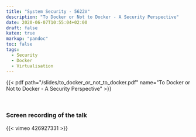 ```yaml
---
title: "System Security - 5622V"
description: "To Docker or Not to Docker - A Security Perspective"
date: 2020-06-07T10:55:04+02:00
draft: false
katex: true
markup: "pandoc"
toc: false
tags:
  - Security
  - Docker
  - Virtualisation
---
```


{{< pdf path="/slides/to_docker_or_not_to_docker.pdf" name="To Docker or Not to Docker - A Security Perspective" >}}

<br>

### Screen recording of the talk
{{< vimeo 426927331 >}}
